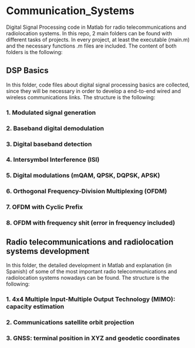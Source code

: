 # Communication_Systems
Digital Signal Processing code in Matlab for radio telecommunications and radiolocation systems.
In this repo, 2 main folders can be found with different tasks of projects. In every project, at least the executable (main.m) and the necessary functions .m files are included. The content of both folders is the following:

## DSP Basics
In this folder, code files about digital signal processing basics are collected, since they will be necessary in order to develop a end-to-end wired and wireless communications links.
The structure is the following:
### 1. Modulated signal generation
### 2. Baseband digital demodulation
### 3. Digital baseband detection
### 4. Intersymbol Interference (ISI)
### 5. Digital modulations (mQAM, QPSK, DQPSK, APSK)
### 6. Orthogonal Frequency-Division Multiplexing (OFDM)
### 7. OFDM with Cyclic Prefix
### 8. OFDM with frequency shit (error in frequency included)

## Radio telecommunications and radiolocation systems development
In this folder, the detailed development in Matlab and explanation (in Spanish) of some of the most important radio telecommunications and radiolocation systems nowadays can be found. The structure is the following:
### 1. 4x4 Multiple Input-Multiple Output Technology (MIMO): capacity estimation
### 2. Communications satellite orbit projection
### 3. GNSS: terminal position in XYZ and geodetic coordinates
